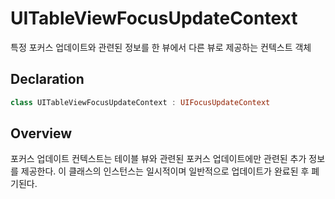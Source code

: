 # UITableViewFocusUpdateContext

특정 포커스 업데이트와 관련된 정보를 한 뷰에서 다른 뷰로 제공하는 컨텍스트 객체

## Declaration

```swift
class UITableViewFocusUpdateContext : UIFocusUpdateContext
```

## Overview

포커스 업데이트 컨텍스트는 테이블 뷰와 관련된 포커스 업데이트에만 관련된 추가 정보를 제공한다. 이 클래스의 인스턴스는 일시적이며 일반적으로 업데이트가 완료된 후 폐기된다.

